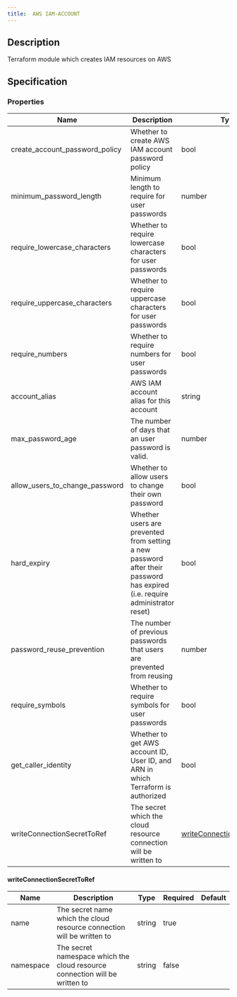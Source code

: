 ```yaml
---
title:  AWS IAM-ACCOUNT
---
```


## Description

Terraform module which creates IAM resources on AWS

## Specification


### Properties

 Name | Description | Type | Required | Default 
 ------------ | ------------- | ------------- | ------------- | ------------- 
 create_account_password_policy | Whether to create AWS IAM account password policy | bool | false |  
 minimum_password_length | Minimum length to require for user passwords | number | false |  
 require_lowercase_characters | Whether to require lowercase characters for user passwords | bool | false |  
 require_uppercase_characters | Whether to require uppercase characters for user passwords | bool | false |  
 require_numbers | Whether to require numbers for user passwords | bool | false |  
 account_alias | AWS IAM account alias for this account | string | true |  
 max_password_age | The number of days that an user password is valid. | number | false |  
 allow_users_to_change_password | Whether to allow users to change their own password | bool | false |  
 hard_expiry | Whether users are prevented from setting a new password after their password has expired (i.e. require administrator reset) | bool | false |  
 password_reuse_prevention | The number of previous passwords that users are prevented from reusing | number | false |  
 require_symbols | Whether to require symbols for user passwords | bool | false |  
 get_caller_identity | Whether to get AWS account ID, User ID, and ARN in which Terraform is authorized | bool | false |  
 writeConnectionSecretToRef | The secret which the cloud resource connection will be written to | [writeConnectionSecretToRef](#writeConnectionSecretToRef) | false |  


#### writeConnectionSecretToRef

 Name | Description | Type | Required | Default 
 ------------ | ------------- | ------------- | ------------- | ------------- 
 name | The secret name which the cloud resource connection will be written to | string | true |  
 namespace | The secret namespace which the cloud resource connection will be written to | string | false |  
